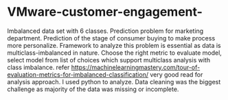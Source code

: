 # VMware-customer-engagement-
Imbalanced data set with 6 classes.
Prediction problem for marketing department. Prediction of the stage of consumer buying to make process more personalize. 
Framework to analyze this problem is essential as data is multiclass-imbalanced in nature.
Choose the right metric to evaluate model, select model from list of choices which support multiclass analysis with class imbalance.
refer https://machinelearningmastery.com/tour-of-evaluation-metrics-for-imbalanced-classification/ very good read for analysis approach.
I used python to analyze.
Data cleaning was the biggest challenge as majority of the data was missing or incomplete.


